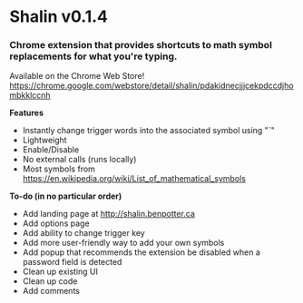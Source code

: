# Shalin v0.1.4
### Chrome extension that provides shortcuts to math symbol replacements for what you're typing.

Available on the Chrome Web Store!
https://chrome.google.com/webstore/detail/shalin/pdakidnecjjjcekpdccdjhombkklccnh

**Features**
- Instantly change trigger words into the associated symbol using "`"
- Lightweight
- Enable/Disable
- No external calls (runs locally)
- Most symbols from https://en.wikipedia.org/wiki/List_of_mathematical_symbols

**To-do (in no particular order)**
- Add landing page at http://shalin.benpotter.ca
- Add options page
- Add ability to change trigger key
- Add more user-friendly way to add your own symbols
- Add popup that recommends the extension be disabled when a password field is detected
- Clean up existing UI
- Clean up code
- Add comments
